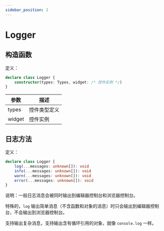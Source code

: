 ```yaml
---
sidebar_position: 2
---
```


# Logger

## 构造函数

定义：
```typescript
declare class Logger {
    constructor(types: Types, widget: /* 控件实例 */)
}
```

| 参数 | 描述 |
| --- | --- |
| types | 控件类型定义 |
| widget | 控件实例 |

## 日志方法

定义：

```typescript
declare class Logger {
    log(...messages: unknown[]): void
    info(...messages: unknown[]): void
    warn(...messages: unknown[]): void
    error(...messages: unknown[]): void
}
```

说明：一般日志消息会被同时输出到编辑器控制台和浏览器控制台。

特殊的，`log` 输出简单消息（不含函数和对象的消息）时只会输出到编辑器控制台，不会输出到浏览器控制台。

支持输出复杂消息，支持输出含有循环引用的对象，就像 `console.log` 一样。
